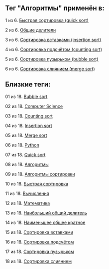 ## Тег "Алгоритмы" применён в:

1 из 6. [Быстрая сортировка (quick sort)](../Computer%20science/Сортировки/Быстрая%20сортировка.md)

2 из 6. [Общие делители](../Математика/Общие%20делители.md)

3 из 6. [Сортировка вставками (insertion sort)](../Computer%20science/Сортировки/Сортировка%20вставками.md)

4 из 6. [Сортировка подсчётом (counting sort)](../Computer%20science/Сортировки/Сортировка%20подсчётом.md)

5 из 6. [Сортировка пузырьком (bubble sort)](../Computer%20science/Сортировки/Сортировка%20пузырьком.md)

6 из 6. [Сортировка слиянием (merge sort)](../Computer%20science/Сортировки/Сортировка%20слиянием.md)

## Близкие теги:

01 из 18. [Bubble sort](./Bubble%20sort.md)

02 из 18. [Computer Science](./Computer%20Science.md)

03 из 18. [Counting sort](./Counting%20sort.md)

04 из 18. [Insertion sort](./Insertion%20sort.md)

05 из 18. [Merge sort](./Merge%20sort.md)

06 из 18. [Python](./Python.md)

07 из 18. [Quick sort](./Quick%20sort.md)

08 из 18. [Алгоритмы](./Алгоритмы.md)

09 из 18. [Алгоритмы сортировки](./Алгоритмы%20сортировки.md)

10 из 18. [Быстрая сортировка](./Быстрая%20сортировка.md)

11 из 18. [Вычисления](./Вычисления.md)

12 из 18. [Математика](./Математика.md)

13 из 18. [Наибольший общий делитель](./Наибольший%20общий%20делитель.md)

14 из 18. [Наименьшее общее кратное](./Наименьшее%20общее%20кратное.md)

15 из 18. [Сортировка вставками](./Сортировка%20вставками.md)

16 из 18. [Сортировка подсчётом](./Сортировка%20подсчётом.md)

17 из 18. [Сортировка пузырьком](./Сортировка%20пузырьком.md)

18 из 18. [Сортировка слиянием](./Сортировка%20слиянием.md)

